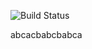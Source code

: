 ![Build Status](https://github.com/Davexyzss/bots/actions/workflows/ci.yml/badge.svg)

abcacbabcbabca
